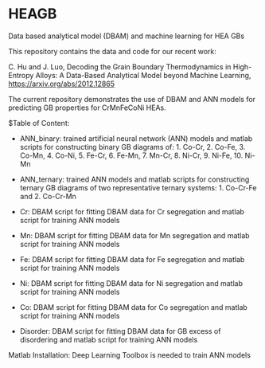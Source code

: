 # HEAGB
Data based analytical model (DBAM) and machine learning for HEA GBs

This repository contains the data and code for our recent work:

C. Hu and J. Luo, Decoding the Grain Boundary Thermodynamics in High-Entropy Alloys: A Data-Based Analytical Model beyond Machine Learning, https://arxiv.org/abs/2012.12865

The current repository demonstrates the use of DBAM and ANN models for predicting GB properties for CrMnFeCoNi HEAs.

$Table of Content:

* ANN_binary: trained artificial neural network (ANN) models and matlab scripts for constructing binary GB diagrams of:
            1. Co-Cr, 2. Co-Fe, 3. Co-Mn, 4. Co-Ni, 5. Fe-Cr, 6. Fe-Mn, 7. Mn-Cr, 8. Ni-Cr, 9. Ni-Fe, 10. Ni-Mn

* ANN_ternary: trained ANN models and matlab scripts for constructing ternary GB diagrams of two representative ternary systems:
            1. Co-Cr-Fe and 2. Co-Cr-Mn

* Cr: DBAM script for fitting DBAM data for Cr segregation and matlab script for training ANN models

* Mn: DBAM script for fitting DBAM data for Mn segregation and matlab script for training ANN models

* Fe: DBAM script for fitting DBAM data for Fe segregation and matlab script for training ANN models

* Ni: DBAM script for fitting DBAM data for Ni segregation and matlab script for training ANN models

* Co: DBAM script for fitting DBAM data for Co segregation and matlab script for training ANN models

* Disorder: DBAM script for fitting DBAM data for GB excess of disordering and matlab script for training ANN models

Matlab Installation: Deep Learning Toolbox is needed to train ANN models 
